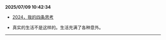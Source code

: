 
**2025/07/09 10:42:34**

- [2024，我的四条思考](https://mp.weixin.qq.com/s/LU6mm3BbAT0rx43LyGzh7g)

- 真实的生活不是这样的。生活充满了各种意外。


---

